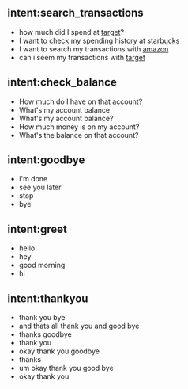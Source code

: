 ## intent:search_transactions
- how much did I spend at [target](vendor_name)?
- I want to check my spending history at [starbucks](vendor_name)
- I want to search my transactions with [amazon](vendor_name)
- can i seem my transactions with [target](vendor_name)

## intent:check_balance
- How much do I have on that account?
- What's my account balance
- What's my account balance?
- How much money is on my account?
- What's the balance on that account?

## intent:goodbye
- i'm done
- see you later
- stop
- bye

## intent:greet
- hello
- hey
- good morning
- hi

## intent:thankyou
- thank you bye
- and thats all thank you and good bye
- thanks goodbye
- thank you
- okay thank you goodbye
- thanks
- um okay thank you good bye
- okay thank you

